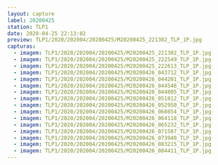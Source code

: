 ```yaml
---
layout: capture
label: 20200425
station: TLP1
date: 2020-04-25 22:13:02
preview: TLP1/2020/202004/20200425/M20200425_221302_TLP_1P.jpg
capturas:
  - imagem: TLP1/2020/202004/20200425/M20200425_221302_TLP_1P.jpg
  - imagem: TLP1/2020/202004/20200425/M20200425_222549_TLP_1P.jpg
  - imagem: TLP1/2020/202004/20200425/M20200425_222613_TLP_1P.jpg
  - imagem: TLP1/2020/202004/20200425/M20200426_043712_TLP_1P.jpg
  - imagem: TLP1/2020/202004/20200425/M20200426_044201_TLP_1P.jpg
  - imagem: TLP1/2020/202004/20200425/M20200426_044546_TLP_1P.jpg
  - imagem: TLP1/2020/202004/20200425/M20200426_044805_TLP_1P.jpg
  - imagem: TLP1/2020/202004/20200425/M20200426_051812_TLP_1P.jpg
  - imagem: TLP1/2020/202004/20200425/M20200426_052950_TLP_1P.jpg
  - imagem: TLP1/2020/202004/20200425/M20200426_060854_TLP_1P.jpg
  - imagem: TLP1/2020/202004/20200425/M20200426_064118_TLP_1P.jpg
  - imagem: TLP1/2020/202004/20200425/M20200426_065232_TLP_1P.jpg
  - imagem: TLP1/2020/202004/20200425/M20200426_071507_TLP_1P.jpg
  - imagem: TLP1/2020/202004/20200425/M20200426_073940_TLP_1P.jpg
  - imagem: TLP1/2020/202004/20200425/M20200426_083215_TLP_1P.jpg
  - imagem: TLP1/2020/202004/20200425/M20200426_084411_TLP_1P.jpg
---
```

